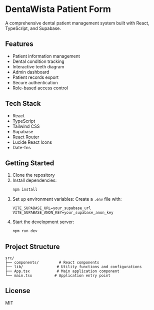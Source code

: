 # DentaWista Patient Form

A comprehensive dental patient management system built with React, TypeScript, and Supabase.

## Features

- Patient information management
- Dental condition tracking
- Interactive teeth diagram
- Admin dashboard
- Patient records export
- Secure authentication
- Role-based access control

## Tech Stack

- React
- TypeScript
- Tailwind CSS
- Supabase
- React Router
- Lucide React Icons
- Date-fns

## Getting Started

1. Clone the repository
2. Install dependencies:
   ```bash
   npm install
   ```
3. Set up environment variables:
   Create a `.env` file with:
   ```
   VITE_SUPABASE_URL=your_supabase_url
   VITE_SUPABASE_ANON_KEY=your_supabase_anon_key
   ```
4. Start the development server:
   ```bash
   npm run dev
   ```

## Project Structure

```
src/
├── components/         # React components
├── lib/               # Utility functions and configurations
├── App.tsx            # Main application component
└── main.tsx          # Application entry point
```

## License

MIT